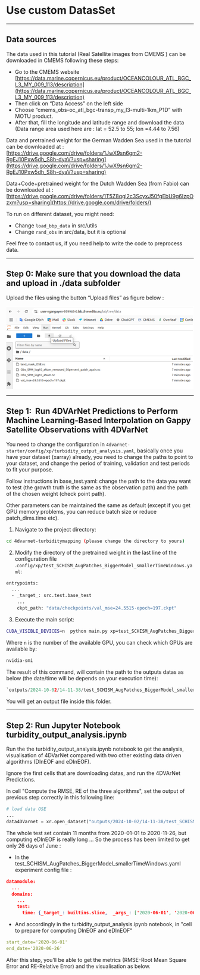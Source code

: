 # Use custom DatasSet


---
## Data sources

The data used in this tutorial (Real Satellite images from CMEMS ) can be downloaded in CMEMS following these steps:

- Go to the CMEMS website [https://data.marine.copernicus.eu/product/OCEANCOLOUR_ATL_BGC_L3_MY_009_113/description](https://data.marine.copernicus.eu/product/OCEANCOLOUR_ATL_BGC_L3_MY_009_113/description)
- Then click on “Data Access” on the left side
- Choose “cmems_obs-oc_atl_bgc-transp_my_l3-multi-1km_P1D” with MOTU product.
- After that, fill the longitude and latitude range and download the data (Data range area used here are : lat = 52.5 to 55; lon =4.44 to 7.56)



Data and pretrained weight for the German Wadden Sea used in the tutorial can be downloaded at : [https://drive.google.com/drive/folders/1JwX9sn6gm2-RgEJ10Pxw5dh_S8h-dyaV?usp=sharing](https://drive.google.com/drive/folders/1JwX9sn6gm2-RgEJ10Pxw5dh_S8h-dyaV?usp=sharing)

Data+Code+pretrained weight for the Dutch Wadden Sea (from Fabio) can be downloaded at : [https://drive.google.com/drive/folders/1T5Z8qgl2c3ScyxJ50fgEbU9g6IzpOzxm?usp=sharing](https://drive.google.com/drive/folders/)


To run on different dataset, you might need:

- Change `load_bbp_data` in src/utils
- Change `rand_obs` in src/data, but it is optional

Feel free to contact us, if you need help to write the code to preprocess data.


---
## Step 0: Make sure that you download the data and upload in ./data subfolder

Upload the files using the button “Upload files” as figure below :

![edito-file-upload](img/notebook-file-upload.png)


---
## Step 1:  Run 4DVArNet Predictions to Perform Machine Learning-Based Interpolation on Gappy Satellite Observations with 4DVarNet

You need to change the configuration in `4dvarnet-starter/config/xp/turbidity_output_analysis.yaml`, basically once you have your dataset (xarray) already, you need to change the paths to point to your dataset, and change the period of training, validation and test periods to fit your purpose.


Follow instructions in base_test.yaml: change the path to the data you want to test (the growth truth is the same as the observation path) and the path of the chosen weight (check point path).

Other parameters can be maintained the same as default (except if you get GPU memory problems, you can reduce batch size or reduce patch_dims.time etc).


1. Navigate to the project directory:
``` bash
cd 4dvarnet-turbiditymapping (please change the directory to yours)
``` 
2. Modify the directory of the pretrained weight in the last line of the configuration file .`config/xp/test_SCHISM_AugPatches_BiggerModel_smallerTimeWindows.yaml`:
```  bash
entrypoints:
  ... 
  - _target_: src.test.base_test
    ...
    ckpt_path: "data/checkpoints/val_mse=24.5515-epoch=197.ckpt"
```
3. Execute the main script:  
``` bash
CUDA_VISIBLE_DEVICES=n  python main.py xp=test_SCHISM_AugPatches_BiggerModel_smallerTimeWindows
```
Where `n` is the number of the available GPU, you can check which GPUs are available by:
```bash
nvidia-smi 
```

The result of this command, will contain the path to the outputs datas as below (the date/time will be depends on your execution time):
``` python
`outputs/2024-10-02/14-11-38/test_SCHISM_AugPatches_BiggerModel_smallerTimeWindows/TestonOSE_DutchWaddenSea/test_data.nc`
```
You will get an output file inside this folder.

---
## Step 2: Run Jupyter Notebook turbidity_output_analysis.ipynb

Run the the turbidity_output_analysis.ipynb notebook to get the analysis, visualisation of 4DVarNet compared with two other existing data driven algorithms (DInEOF and eDInEOF).

Ignore the first cells that are downloading datas, and run the 4DVArNet Predictions.

In cell "Compute the RMSE, RE of the three algorithms", set the output of previous step correctly in this following line: 
```python
# load data OSE
...
data4DVarnet = xr.open_dataset("outputs/2024-10-02/14-11-38/test_SCHISM_AugPatches_BiggerModel_smallerTimeWindows/TestonOSE_DutchWaddenSea/test_data.nc")
```

The whole test set contain 11 months from 2020-01-01 to 2020-11-26, but computing eDInEOF is really long ... So the process has been limited to get only 26 days of June :

- In the  test_SCHISM_AugPatches_BiggerModel_smallerTimeWindows.yaml experiment config file :
```json
datamodule:
  ...
  domains:
    ...
    test:
      time: {_target_: builtins.slice,  _args_: ['2020-06-01', '2020-06-26']}
```
- And accordingly in the turbidity_output_analysis.ipynb notebook, in "cell to prepare for computing DInEOF and eDInEOF"
``` yaml
start_date='2020-06-01'
end_date='2020-06-26'
```

After this step, you’ll be able to get the metrics (RMSE-Root Mean Square Error and RE-Relative Error) and the visualisation as below.



